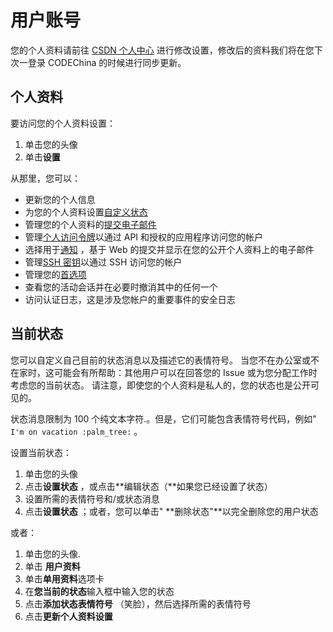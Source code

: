 # 用户账号[](#用户账号 "Permalink")

您的个人资料请前往 [CSDN 个人中心](https://i.csdn.net/#/uc/profile) 进行修改设置，修改后的资料我们将在您下次一登录 CODEChina 的时候进行同步更新。

## 个人资料[](#user-profile "Permalink")

要访问您的个人资料设置：

1.  单击您的头像
2.  单击**设置**

从那里，您可以：

*   更新您的个人信息
*   为您的个人资料设置[自定义状态](#current-status)
*   管理您的个人资料的[提交电子邮件](#commit-email)
*   管理[个人访问令牌](/docs/user/profile/token.md)以通过 API 和授权的应用程序访问您的帐户
*   选择用于[通知](/docs/user/account/email-notify.md) ，基于 Web 的提交并显示在您的公开个人资料上的电子邮件
*   管理[SSH 密钥](/docs/ssh.md)以通过 SSH 访问您的帐户
*   管理您的[首选项](/docs/user/profile/preferences.md#syntax-highlighting-theme)
*   查看您的活动会话并在必要时撤消其中的任何一个
*   访问认证日志，这是涉及您帐户的重要事件的安全日志

## 当前状态[](#current-status "Permalink")

您可以自定义自己目前的状态消息以及描述它的表情符号。 当您不在办公室或不在家时，这可能会有所帮助：其他用户可以在回答您的 Issue 或为您分配工作时考虑您的当前状态。 请注意，即使您的个人资料是私人的，您的状态也是公开可见的。

状态消息限制为 100 个纯文本字符.。但是，它们可能包含表情符号代码，例如" `I'm on vacation :palm_tree:` 。

设置当前状态：

1.  单击您的头像
2.  点击**设置状态** ，或点击**编辑状态（**如果您已经设置了状态）
3.  设置所需的表情符号和/或状态消息
4.  点击**设置状态** ；或者，您可以单击" **删除状态"**以完全删除您的用户状态

或者：

1.  单击您的头像.
2.  单击 **用户资料**
3.  单击**单用资料**选项卡
4.  在**您当前的状态**输入框中输入您的状态
5.  点击**添加状态表情符号** （笑脸），然后选择所需的表情符号
6.  点击**更新个人资料设置**